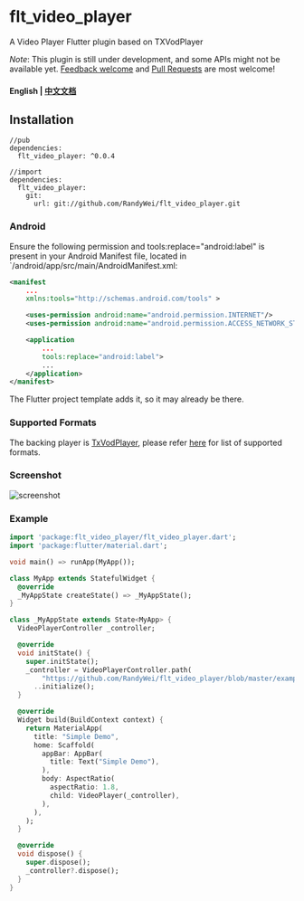 # flt_video_player

A Video Player Flutter plugin based on TXVodPlayer

*Note*: This plugin is still under development, and some APIs might not be available yet.
[Feedback welcome](https://github.com/RandyWei/flt_video_player/issues) and
[Pull Requests](https://github.com/RandyWei/flt_video_player/pulls) are most welcome!

#### English | [中文文档](https://github.com/RandyWei/flt_video_player/blob/master/README_CN.md)

## Installation

```
//pub
dependencies:
  flt_video_player: ^0.0.4

//import
dependencies:
  flt_video_player:
    git:
      url: git://github.com/RandyWei/flt_video_player.git
```

### Android

Ensure the following permission and tools:replace="android:label" is present in your Android Manifest file, located in `<project root>/android/app/src/main/AndroidManifest.xml:

```xml
<manifest
    ...
    xmlns:tools="http://schemas.android.com/tools" >

    <uses-permission android:name="android.permission.INTERNET"/>
    <uses-permission android:name="android.permission.ACCESS_NETWORK_STATE"/>

    <application
        ...
        tools:replace="android:label">
        ...
    </application>
</manifest>
```


The Flutter project template adds it, so it may already be there.

### Supported Formats
The backing player is [TxVodPlayer](https://cloud.tencent.com/document/product/881/),
  please refer [here](https://cloud.tencent.com/document/product/881/) for list of supported formats.

### Screenshot
![screenshot](https://github.com/RandyWei/flt_video_player/blob/master/screenshot/device-2019-05-22-100616.png)

### Example
```dart
import 'package:flt_video_player/flt_video_player.dart';
import 'package:flutter/material.dart';

void main() => runApp(MyApp());

class MyApp extends StatefulWidget {
  @override
  _MyAppState createState() => _MyAppState();
}

class _MyAppState extends State<MyApp> {
  VideoPlayerController _controller;

  @override
  void initState() {
    super.initState();
    _controller = VideoPlayerController.path(
        "https://github.com/RandyWei/flt_video_player/blob/master/example/SampleVideo_1280x720_30mb.mp4?raw=true")
      ..initialize();
  }

  @override
  Widget build(BuildContext context) {
    return MaterialApp(
      title: "Simple Demo",
      home: Scaffold(
        appBar: AppBar(
          title: Text("Simple Demo"),
        ),
        body: AspectRatio(
          aspectRatio: 1.8,
          child: VideoPlayer(_controller),
        ),
      ),
    );
  }

  @override
  void dispose() {
    super.dispose();
    _controller?.dispose();
  }
}

```
